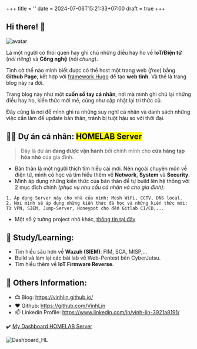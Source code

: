+++
title = ''
date = 2024-07-06T15:21:33+07:00
draft = true
+++

## Hi there! 👋

<img class="avatar" src="../image.jfif" alt="avatar">

Là một người có thói quen hay ghi chú những điều hay ho về **IoT/Điện tử** (*nói riêng*) và **Công nghệ** (*nói chung*).

Tình cờ thế nào mình biết được có thể host một trang web (*free*) bằng **Github Page**, kết hợp với [framework Hugo](https://gohugo.io/) để tạo **web tĩnh**. Và thế là trang blog này ra đời.

Trang blog này như một **cuốn sổ tay cá nhân**, nơi mà mình ghi chú lại những điều hay ho, kiến thức mới mẻ, cũng như cập nhật lại tri thức cũ.

Đây cũng là nơi để mình ghi ra những suy nghĩ cá nhân và danh sách những việc cần làm để update bản thân, tránh bị tuột hậu so với thời đại.

## 👨‍💻 Dự án cá nhân: <mark>HOMELAB Server</mark>
> Đây là dự án **đang được vận hành** bởi chính mình cho **cửa hàng tạp hóa nhỏ** của gia đình. </br>

- Bản thân là một người thích tìm hiểu cái mới. Nên ngoài chuyên môn về điện tử, mình có học và tìm hiểu thêm về **Network**, **System** và **Security**.
- Mình áp dụng những kiến thức của bản thân để tự build lên hệ thống với 2 mục đích chính *(phục vụ nhu cầu cá nhân và cho gia đình)*:
```
1. Áp dụng Server này cho nhà của mình: Mesh WiFi, CCTV, DNS local.
2. Nơi mình sẽ áp dụng những kiến thức đã học và những kiến thức mới: Từ VPN, SIEM, Jump-Server, Honeypot cho đến Gitlab CI/CD,...
```
- Một số ý tưởng project nhỏ khác, [thông tin tại đây](https://blog.vinhld-homelab.io.vn/posts/others/y_tuong_project/)

## 🔭 Study/Learning:
- Tìm hiểu sâu hơn về **Wazuh (SIEM)**: FIM, SCA, MISP,... 
- Build và làm lại các bài lab về Web-Pentest bên CyberJutsu.
- Tìm hiểu thêm về **IoT Firmware Reverse**.

## 💬 Others Information:
- 📺 Blog: https://vinhlin.github.io/
- ❤️ Github: https://github.com/VinhLin
- 📫 Linkedin Profile: https://www.linkedin.com/in/vinh-lin-3921a8191/

✔️ [My Dashboard HOMELAB Server](https://dashboard.vinhld-homelab.io.vn:3080/)

![Dashboard_HL](/image/Dashboard_HOMELAB.png)


